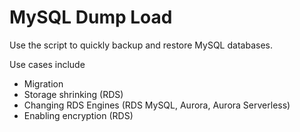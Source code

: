 # MySQL Dump Load

Use the script to quickly backup and restore MySQL databases.

Use cases include
  - Migration
  - Storage shrinking (RDS)
  - Changing RDS Engines (RDS MySQL, Aurora, Aurora Serverless)
  - Enabling encryption (RDS)
